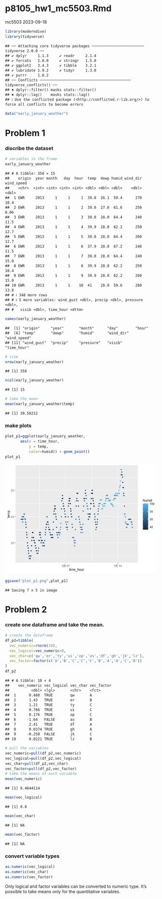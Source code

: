 p8105_hw1_mc5503.Rmd
================
mc5503
2023-09-18

``` r
library(moderndive)
library(tidyverse)
```

    ## ── Attaching core tidyverse packages ──────────────────────── tidyverse 2.0.0 ──
    ## ✔ dplyr     1.1.3     ✔ readr     2.1.4
    ## ✔ forcats   1.0.0     ✔ stringr   1.5.0
    ## ✔ ggplot2   3.4.3     ✔ tibble    3.2.1
    ## ✔ lubridate 1.9.2     ✔ tidyr     1.3.0
    ## ✔ purrr     1.0.2     
    ## ── Conflicts ────────────────────────────────────────── tidyverse_conflicts() ──
    ## ✖ dplyr::filter() masks stats::filter()
    ## ✖ dplyr::lag()    masks stats::lag()
    ## ℹ Use the conflicted package (<http://conflicted.r-lib.org/>) to force all conflicts to become errors

``` r
data("early_january_weather")
```

# Problem 1

### discribe the dataset

``` r
# variables in the frame
early_january_weather
```

    ## # A tibble: 358 × 15
    ##    origin  year month   day  hour  temp  dewp humid wind_dir wind_speed
    ##    <chr>  <int> <int> <int> <int> <dbl> <dbl> <dbl>    <dbl>      <dbl>
    ##  1 EWR     2013     1     1     1  39.0  26.1  59.4      270      10.4 
    ##  2 EWR     2013     1     1     2  39.0  27.0  61.6      250       8.06
    ##  3 EWR     2013     1     1     3  39.0  28.0  64.4      240      11.5 
    ##  4 EWR     2013     1     1     4  39.9  28.0  62.2      250      12.7 
    ##  5 EWR     2013     1     1     5  39.0  28.0  64.4      260      12.7 
    ##  6 EWR     2013     1     1     6  37.9  28.0  67.2      240      11.5 
    ##  7 EWR     2013     1     1     7  39.0  28.0  64.4      240      15.0 
    ##  8 EWR     2013     1     1     8  39.9  28.0  62.2      250      10.4 
    ##  9 EWR     2013     1     1     9  39.9  28.0  62.2      260      15.0 
    ## 10 EWR     2013     1     1    10  41    28.0  59.6      260      13.8 
    ## # ℹ 348 more rows
    ## # ℹ 5 more variables: wind_gust <dbl>, precip <dbl>, pressure <dbl>,
    ## #   visib <dbl>, time_hour <dttm>

``` r
names(early_january_weather)
```

    ##  [1] "origin"     "year"       "month"      "day"        "hour"      
    ##  [6] "temp"       "dewp"       "humid"      "wind_dir"   "wind_speed"
    ## [11] "wind_gust"  "precip"     "pressure"   "visib"      "time_hour"

``` r
# size
nrow(early_january_weather)
```

    ## [1] 358

``` r
ncol(early_january_weather)
```

    ## [1] 15

``` r
# take the mean
mean(early_january_weather$temp)
```

    ## [1] 39.58212

### make plots

``` r
plot_p1=ggplot(early_january_weather,
       aes(x = time_hour,
           y = temp,
           color=humid)) + geom_point()
plot_p1
```

![](p8105_hw1_mc5503_files/figure-gfm/unnamed-chunk-3-1.png)<!-- -->

``` r
ggsave("plot_p1.png",plot_p1)
```

    ## Saving 7 x 5 in image

# Problem 2

### create one dataframe and take the mean.

``` r
# create the dataframe
df_p2=tibble(
  vec_numeric=rnorm(10),
  vec_logical=vec_numeric>0,
  vec_char=c('qw','er','ty','ui','op','as','df','gh','jk','lz'),
  vec_factor=factor(c('A','B','C','C','C','B','A','A','C','B'))
)
df_p2
```

    ## # A tibble: 10 × 4
    ##    vec_numeric vec_logical vec_char vec_factor
    ##          <dbl> <lgl>       <chr>    <fct>     
    ##  1      0.488  TRUE        qw       A         
    ##  2      1.43   TRUE        er       B         
    ##  3      1.21   TRUE        ty       C         
    ##  4      0.766  TRUE        ui       C         
    ##  5      0.176  TRUE        op       C         
    ##  6     -1.64   FALSE       as       B         
    ##  7      2.41   TRUE        df       A         
    ##  8      0.0374 TRUE        gh       A         
    ##  9     -0.258  FALSE       jk       C         
    ## 10      0.0221 TRUE        lz       B

``` r
# pull the variables
vec_numeric=pull(df_p2,vec_numeric)
vec_logical=pull(df_p2,vec_logical)
vec_char=pull(df_p2,vec_char)
vec_factor=pull(df_p2,vec_factor)
# take the means of each variable
mean(vec_numeric)
```

    ## [1] 0.4644114

``` r
mean(vec_logical)
```

    ## [1] 0.8

``` r
mean(vec_char)
```

    ## [1] NA

``` r
mean(vec_factor)
```

    ## [1] NA

### convert variable types

``` r
as.numeric(vec_logical)
as.numeric(vec_char)
as.numeric(vec_factor)
```

Only logical and factor variables can be converted to numeric type. It’s
possible to take means only for the quantitative variables.
